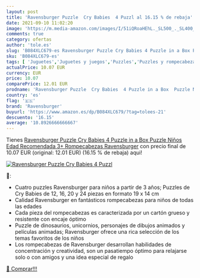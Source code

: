 ```yaml
---
layout: post
title: 'Ravensburger Puzzle  Cry Babies  4 Puzzl al 16.15 % de rebaja'
date: 2021-09-10 11:02:20
image: 'https://m.media-amazon.com/images/I/51iQRoaHEhL._SL500_._SL400_.jpg'
comments: true
category: ofertas
author: 'tole.es'
slug: 'B084XLC679-es Ravensburger Puzzle Cry Babies 4 Puzzle in a Box Puzzle...'
sku: 'B084XLC679-es'
tags: [ 'Juguetes','Juguetes y juegos','Puzzles','Puzzles y rompecabezas','puzzle','ravensburger','rompecabezas', ]
actualPrice: 10.07 EUR
currency: EUR
price: 10.07
comparePrice: 12.01 EUR
prodname: 'Ravensburger Puzzle  Cry Babies  4 Puzzle in a Box  Puzzle Niños  Edad Recomendada 3+   Rompecabezas Ravensburger'
country: 'es'
flag: '🇪🇸'
brand: 'Ravensburger'
buyurl: 'https://www.amazon.es/dp/B084XLC679/?tag=tolees-21'
descuento: '16.15'
average: '10.8926666666667'
---
```


Tienes [Ravensburger Puzzle  Cry Babies  4 Puzzle in a Box  Puzzle Niños  Edad Recomendada 3+   Rompecabezas Ravensburger](https://www.amazon.es/dp/B084XLC679/?tag=tolees-21) con precio final de  10.07 EUR (original: 12.01 EUR) (16.15 %  de rebaja) aqui!

[![Ravensburger Puzzle  Cry Babies  4 Puzzl](https://m.media-amazon.com/images/I/51iQRoaHEhL._SL500_._SL400_.jpg)](https://www.amazon.es/dp/B084XLC679/?tag=tolees-21)

🔎:

- Cuatro puzzles Ravensburger para niños a partir de 3 años; Puzzles de Cry Babies de 12, 16, 20 y 24 piezas en formato 19 x 14 cm
- Calidad Ravensburger en fantásticos rompecabezas para niños de todas las edades
- Cada pieza del rompecabezas es caracterizada por un cartón grueso y resistente con encaje óptimo
- Puzzle de dinosaurios, unicornios, personajes de dibujos animados y películas animadas; Ravensburger ofrece una rica selección de los temas favoritos de los niños
- Los rompecabezas de Ravensburger desarrollan habilidades de concentración y creatividad, son un pasatiempo óptimo para relajarse solo o con amigos y una idea especial de regalo

[🛒 Comprar!!!](https://www.amazon.es/dp/B084XLC679/?tag=tolees-21)
